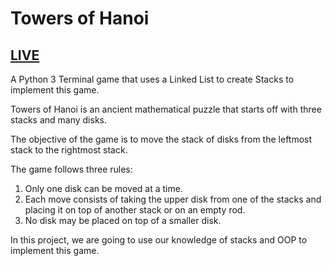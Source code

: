 # Towers of Hanoi

## [LIVE](https://replit.com/@rmdpalo/towers-of-hanoi?v=1)
A Python 3 Terminal game that uses a Linked List to create Stacks to implement this game.

Towers of Hanoi is an ancient mathematical puzzle that starts off with three stacks and many disks.

The objective of the game is to move the stack of disks from the leftmost stack to the rightmost stack.

The game follows three rules:

1. Only one disk can be moved at a time.
2. Each move consists of taking the upper disk from one of the stacks and placing it on top of another stack or on an empty rod.
3. No disk may be placed on top of a smaller disk.


In this project, we are going to use our knowledge of stacks and OOP to implement this game.
